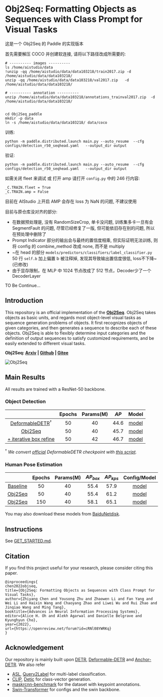 **Obj2Seq**: Formatting Objects as Sequences with Class Prompt for Visual Tasks
========


这是一个 Obj2Seq 的 Paddle 的实现版本

首先需要解压 COCO 并创建软连接, 请将以下路径改成所需要的:
```
# ---------- images ----------
ls /home/aistudio/data
!unzip -qq /home/aistudio/data/data103218/train2017.zip -d /home/aistudio/data/data103218/
unzip -qq /home/aistudio/data/data103218/val2017.zip   -d   /home/aistudio/data/data103218/

# ---------- annotation ----------
unzip /home/aistudio/data/data103218/annotations_trainval2017.zip  -d   /home/aistudio/data/data103218/


cd Obj2Seq_paddle
mkdir -p data
ln -s /home/aistudio/data/data103218/ data/coco
```


训练:
```
python -m paddle.distributed.launch main.py --auto_resume  --cfg configs/detection_r50_seqhead.yaml   --output_dir output
```

验证:
```
python -m paddle.distributed.launch main.py --auto_resume  --cfg configs/detection_r50_seqhead.yaml   --output_dir output
```


如需关闭 fleet 来调试 或 打开 amp 请打开 `config.py` 中的 246 行内容:

```
_C.TRAIN.fleet = True
_C.TRAIN.amp = False
```

目前在 AIStudio 上开启 AMP 会存在 loss 为 NaN 的问题, 不建议使用


目前与原仓库没对齐的部分:

- 在数据预处理是, 没有 RandomSizeCrop, 单卡没问题, 训练集多卡一旦有会 SegmentFault 的问题, 尽管已经修复了一版, 但可能依旧存在别的问题, 所以在预处理中删除了
- Prompt Indicator 部分的输出会与最终的置信度相乘, 但实际证明无法训练, 则将 config 的 combine_method 改成 none, 而不是 multiply
- ~在 head 的部分 `models/predictors/classifiers/label_classifier.py` 50 行 `self.b` 加上偏置 b 被注释掉, 发现其导致输出置信度很低, loss不下降~ (已修改)
- 由于显存限制，在 MLP 中 1024 节点改成了 512 节点，Decoder少了一个 DecoderLayer

TO Be Continue...



## Introduction
This repository is an official implementation of the **[Obj2Seq](https://arxiv.org/abs/2209.13948)**.
Obj2Seq takes objects as basic units, and regards most object-level visual tasks as sequence generation problems of objects.
It first recognizes objects of given categories, and then generates a sequence to describe each of these objects. Obj2Seq is able to flexibly determine input categories and the definition of output sequences to satisfy customized requirements, and be easily extended to different visual tasks.

**Obj2Seq: [Arxiv](https://arxiv.org/abs/2209.13948) | [Github](https://github.com/CASIA-IVA-Lab/Obj2Seq) | [Gitee](https://gitee.com/volgachen/Obj2Seq)**

![Obj2Seq](.github/pipeline.png)


## Main Results

All results are trained with a ResNet-50 backbone.

### Object Detection

|                        |  Epochs |  Params(M)  |  $AP$    |  Model  |
|:----------------------:|:-------:|:-----------:|:-------:|:--------------:|
| [DeformableDETR](configs/deformable_detr.yaml)$^\dagger$                     |  50     |  40         |  44.6   | [model](https://drive.google.com/file/d/16q3fpUHEQ-xsx1-mYz1B5wDhhGOHqNi1/view?usp=sharing) |
| [Obj2Seq](configs/detection_r50_seqhead.yaml)                                |  50     |  40         |  45.7   | [model](https://drive.google.com/file/d/18IfX5gBeftSkRV3rB_pF40UuvklcAl_M/view?usp=sharing) |
| [+ iterative box refine](configs/detection_r50_seqhead_plus_box_refine.yaml) |  50     |  42         |  46.7   | [model](https://drive.google.com/file/d/1_nA5FguVlfjVb3nl9VyFF8dVt7x6ex6b/view?usp=sharing) |

$^\dagger$ *We convert [official](https://drive.google.com/file/d/1nDWZWHuRwtwGden77NLM9JoWe-YisJnA/view?usp=sharing) DeformableDETR checkpoint with [this script](scripts/convert_deformable_detr_weight.py).*

### Human Pose Estimation

|            |  Epochs |  Params(M)  |  $AP_{box}$  | $AP_{kps}$   |  Config/Model  |
|:----------:|:-------:|:-----------:|:-------:|:-------:|:--------------:|
| [Baseline](configs/keypoint_r50_baseline_50e.yaml) | 50  | 40 | 55.4 | 57.9 | [model](https://drive.google.com/file/d/1ymrMVpoddfUSi5lBEKZ-uXB8DobPnES9/view?usp=sharing) |
| [Obj2Seq](configs/keypoint_r50_seqhead_50e.yaml)   | 50  | 40 | 55.4 | 61.2 | [model](https://drive.google.com/file/d/10-XJRb14TpOj5nX_aP-nk7wJq-axJRbb/view?usp=sharing)  |
| [Obj2Seq](configs/keypoint_r50_seqhead_150e.yaml)  | 150 | 40 | 58.1 | 65.1 | [model](https://drive.google.com/file/d/10AAhtgLbe82N4qbVhsx3XtJDNoyXgc6K/view?usp=sharing) |

You may also download these models from [BaiduNetdisk](https://pan.baidu.com/s/1QnVFm-JOzgOi4PjfnwhbAA?pwd=nips).

## Instructions

See [GET_STARTED.md](GET_STARTED.md).

## Citation

If you find this project useful for your research, please consider citing this paper.

```
@inproceedings{
chen2022objseq,
title={Obj2Seq: Formatting Objects as Sequences with Class Prompt for Visual Tasks},
author={Zhiyang Chen and Yousong Zhu and Zhaowen Li and Fan Yang and Wei Li and Haixin Wang and Chaoyang Zhao and Liwei Wu and Rui Zhao and Jinqiao Wang and Ming Tang},
booktitle={Advances in Neural Information Processing Systems},
editor={Alice H. Oh and Alekh Agarwal and Danielle Belgrave and Kyunghyun Cho},
year={2022},
url={https://openreview.net/forum?id=cRNl08YWRKq}
}
```

## Acknowledgement

Our repository is mainly built upon [DETR](https://github.com/facebookresearch/Detr), [Deformable-DETR](https://github.com/fundamentalvision/Deformable-DETR)
 and [Anchor-DETR](https://github.com/megvii-research/AnchorDETR). We also refer 
 - [ASL](https://github.com/Alibaba-MIIL/ASL), [Query2Label](https://github.com/SlongLiu/query2labels)  for multi-label classification.
 - [CLIP](https://github.com/openai/clip), [Detic](https://github.com/facebookresearch/Detic) for class-vector generation.
 - [maskrcnn-benchmark](https://github.com/facebookresearch/maskrcnn-benchmark) for the dataset with keypoint annotations.
 - [Swin-Transformer](https://github.com/SwinTransformer/Swin-Transformer-Object-Detection) for configs and the swin backbone.
